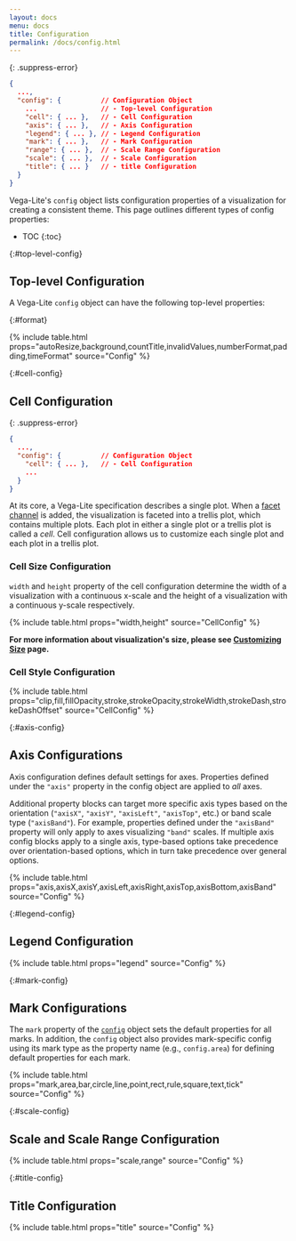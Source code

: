 ```yaml
---
layout: docs
menu: docs
title: Configuration
permalink: /docs/config.html
---
```


{: .suppress-error}
```json
{
  ...,
  "config": {          // Configuration Object
    ...                // - Top-level Configuration
    "cell": { ... },   // - Cell Configuration
    "axis": { ... },   // - Axis Configuration
    "legend": { ... }, // - Legend Configuration
    "mark": { ... },   // - Mark Configuration
    "range": { ... },  // - Scale Range Configuration
    "scale": { ... },  // - Scale Configuration
    "title": { ... }   // - title Configuration
  }
}
```

Vega-Lite's `config` object lists configuration properties of a visualization for creating a consistent theme. This page outlines different types of config properties:

* TOC
{:toc}

{:#top-level-config}
## Top-level Configuration

A Vega-Lite `config` object can have the following top-level properties:

{:#format}

{% include table.html props="autoResize,background,countTitle,invalidValues,numberFormat,padding,timeFormat" source="Config" %}

<!-- TODO: consider adding width, height, numberFormat, timeFormat  -->
<!-- TODO: move range to its own section -->

{:#cell-config}
## Cell Configuration

{: .suppress-error}
```json
{
  ...,
  "config": {          // Configuration Object
    "cell": { ... },   // - Cell Configuration
    ...
  }
}
```

At its core, a Vega-Lite specification describes a single plot. When a [facet channel](encoding.html#facet) is added, the visualization is faceted into a trellis plot, which contains multiple plots.
Each plot in either a single plot or a trellis plot is called a _cell_. Cell configuration allows us to customize each single plot and each plot in a trellis plot.

### Cell Size Configuration

`width` and `height` property of the cell configuration determine the width of a visualization with a continuous x-scale and the height of a visualization with a continuous y-scale respectively.

{% include table.html props="width,height" source="CellConfig" %}

**For more information about visualization's size, please see [Customizing Size](size.html) page.**

### Cell Style Configuration

{% include table.html props="clip,fill,fillOpacity,stroke,strokeOpacity,strokeWidth,strokeDash,strokeDashOffset" source="CellConfig" %}


{:#axis-config}
## Axis Configurations

Axis configuration defines default settings for axes. Properties defined under the `"axis"` property in the config object are applied to _all_ axes.

Additional property blocks can target more specific axis types based on the orientation (`"axisX"`, `"axisY"`, `"axisLeft"`, `"axisTop"`, etc.) or band scale type (`"axisBand"`). For example, properties defined under the `"axisBand"` property will only apply to axes visualizing `"band"` scales. If multiple axis config blocks apply to a single axis, type-based options take precedence over orientation-based options, which in turn take precedence over general options.

{% include table.html props="axis,axisX,axisY,axisLeft,axisRight,axisTop,axisBottom,axisBand" source="Config" %}


{:#legend-config}
## Legend Configuration

{% include table.html props="legend" source="Config" %}

{:#mark-config}
## Mark Configurations

The `mark` property of the [`config`](config.html) object sets the default properties for all marks. In addition, the `config` object also provides mark-specific config using its mark type as the property name (e.g., `config.area`) for defining default properties for each mark.

{% include table.html props="mark,area,bar,circle,line,point,rect,rule,square,text,tick" source="Config" %}

{:#scale-config}
## Scale and Scale Range Configuration

{% include table.html props="scale,range" source="Config" %}

{:#title-config}
## Title Configuration

{% include table.html props="title" source="Config" %}

